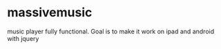 # massivemusic
music player
fully functional. 
Goal is to make it work on ipad and android with jquery
